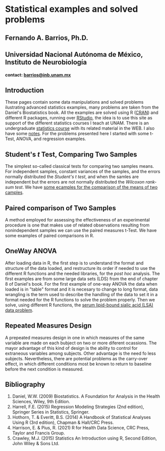 # Statistical examples and solved problems  
## Fernando A. Barrios, Ph.D.  
## Universidad Nacional Autónoma de México, Instituto de Neurobiología  
#### contact: barrios@inb.unam.mx  

## Introduction  
These pages contain some data manipulations and solved problems ilustrating advanced statistics examples, many problems are taken from the Daniel's Biostatistics 
book. All the examples are solved using R ([CRAN](https://cran.r-project.org/)) and different R packages, running over 
[RStudio](https://rstudio.com/products/rstudio/), the idea is to use this site as support of the different statistics courses I teach at UNAM. There is an undergraduate [statistics course](https://fabarrios.github.io/ProbEstad/) with its related material in the WEB.  I also have some [notes](https://fabarrios.github.io/AdvExamples/Notes/Notes). For the problems presented here I started with some t-Test, ANOVA, and regression examples.  

## Student's *t* Test, Comparing Two Samples     
The simplest so-called classical tests for comparing two samples means. For independent samples, constant variances of the samples, and the errors normally distributed the *Student's t test*, and when the samles are independent but the errors are not normally distributed the *Wilcoxon rank-sum test*. We have [some ecamples for the comparison of the means of two camples](https://fabarrios.github.io/AdvExamples/t_testExamples/t_testExamples.html).

## Paired comparison of Two Samples  
A method employed for assessing the effectiveness of an experimental procedure is one that makes use of related observations resulting from nonindependent samples we can use the paired measures t-Test. We have some examples of paired comparisons in R.

## OneWay ANOVA  
After loading data in R, the first step is to understand the format and structure of the data loaded, and restructure its order if needed to use the 
different R functions and the needed libraries, for the *post hoc* analysis. The first examples are from some large data sets (LDS) from the end 
of chapter 8 of Daniel's book. For the first example of one-way ANOVA the data when loaded is in "table" format and it is necesary to change to long format, data wrangling is the term used to describe the handling of the data to set it in a format needed for the R functions to solve the problem properly. Then we solve, using different R functions, the [serum lipid-bound sialic acid (LSA) data problem](https://fabarrios.github.io/AdvExamples/LSAdataWrangling.html).

## Repeated Measures Design
A prepeated measures design in one in which measures of the same variable are made on each bubject on two or more diferent ocassions. The mayor advantage of this kind of design is the ability to control for extraneous variables among subjects. Other advantage is the need fo less subjects. Nevertheless, there are potential problems as the carry-over effect, in which different conditions most be known to return to baseline before the next condition is measured. 

## Bibliography  
1. Daniel, W.W. (2009) Biostatistics. A Foundation for Analysis in the Health Sciences, Wiley, 9th Edition.  
2. Harrell, F.E. (2015) Regression Modeling Strategies (2nd edition), Springer Series in Statistics, Springer.  
3. Hothorn, T. & Everitt, B.S. (2014) A Handbook of Statistical Analyses Using R (3rd edition), Chapman & Hall/CRC Press.  
4. Harrison, E. & Pius, R. (2021) R for Health Data Science, CRC Press, Taylor and Francis Group.  
5. Crawley, M.J. (2015) Statistics An Introduction using R, Second Edition, John Wiley & Sons Ltd.  
